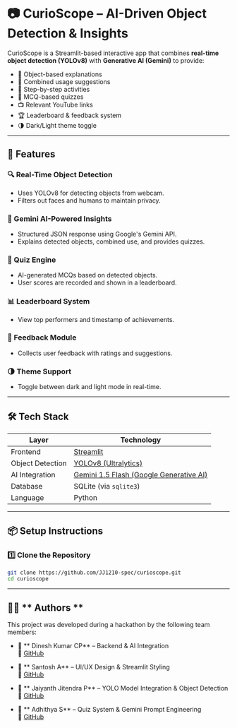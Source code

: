 # 📷 CurioScope – AI-Driven Object Detection & Insights

CurioScope is a Streamlit-based interactive app that combines **real-time object detection (YOLOv8)** with **Generative AI (Gemini)** to provide:
- 📌 Object-based explanations
- 🧠 Combined usage suggestions
- 🧩 Step-by-step activities
- 📝 MCQ-based quizzes
- 📺 Relevant YouTube links
- 🏆 Leaderboard & feedback system
- 🌗 Dark/Light theme toggle

---

## 🚀 Features

### 🔍 Real-Time Object Detection
- Uses YOLOv8 for detecting objects from webcam.
- Filters out faces and humans to maintain privacy.

### 🤖 Gemini AI-Powered Insights
- Structured JSON response using Google's Gemini API.
- Explains detected objects, combined use, and provides quizzes.

### 🧠 Quiz Engine
- AI-generated MCQs based on detected objects.
- User scores are recorded and shown in a leaderboard.

### 📊 Leaderboard System
- View top performers and timestamp of achievements.

### 💬 Feedback Module
- Collects user feedback with ratings and suggestions.

### 🌗 Theme Support
- Toggle between dark and light mode in real-time.

---

## 🛠️ Tech Stack

| Layer       | Technology                    |
|------------|-------------------------------|
| Frontend    | [Streamlit](https://streamlit.io) |
| Object Detection | [YOLOv8 (Ultralytics)](https://docs.ultralytics.com/) |
| AI Integration | [Gemini 1.5 Flash (Google Generative AI)](https://ai.google.dev/) |
| Database    | SQLite (via `sqlite3`)        |
| Language    | Python                        |

---

## 📦 Setup Instructions

### 1️⃣ Clone the Repository
```bash
git clone https://github.com/JJ1210-spec/curioscope.git
cd curioscope
```
---

## 👨‍💻 ** Authors **

This project was developed during a hackathon by the following team members:

- 👤 ** Dinesh Kumar CP** – Backend & AI Integration  
  🔗 [GitHub](https://github.com/dinuhifi)

- 👤 ** Santosh A** – UI/UX Design & Streamlit Styling  
  🔗 [GitHub](https://github.com/sandy040406)

- 👤 ** Jaiyanth Jitendra P** – YOLO Model Integration & Object Detection  
  🔗 [GitHub](https://github.com/JJ1210-spec)

- 👤 ** Adhithya S** – Quiz System & Gemini Prompt Engineering  
  🔗 [GitHub](https://github.com/Adhithya100)



